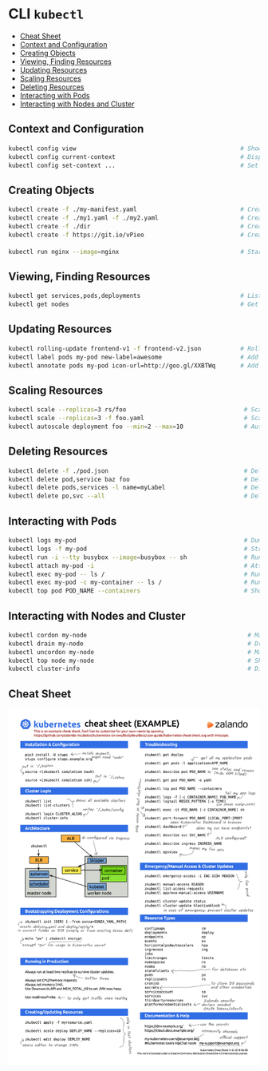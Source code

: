 # CLI `kubectl`

- [Cheat Sheet](#cheat-sheet)
- [Context and Configuration](#context-and-configuration)
- [Creating Objects](#creating-objects)
- [Viewing, Finding Resources](#viewing-finding-resources)
- [Updating Resources](#updating-resources)
- [Scaling Resources](#scaling-resources)
- [Deleting Resources](#deleting-resources)
- [Interacting with Pods](#interacting-with-pods)
- [Interacting with Nodes and Cluster](#interacting-with-nodes-and-cluster)

## Context and Configuration

```bash
kubectl config view                                              # Show merged kubeconfig settings
kubectl config current-context                                   # Display the current-context
kubectl config set-context ...                                   # Set a context utilizing a specific username and namespace
```

## Creating Objects

```bash
kubectl create -f ./my-manifest.yaml                             # Create resource(s)
kubectl create -f ./my1.yaml -f ./my2.yaml                       # Create from multiple files
kubectl create -f ./dir                                          # Create resource(s) in all manifest files in dir
kubectl create -f https://git.io/vPieo                           # Create resource(s) from url

kubectl run nginx --image=nginx                                  # Start a single instance of nginx
```

## Viewing, Finding Resources

```bash
kubectl get services,pods,deployments                            # List all services, pods, deployments in the namespace
kubectl get nodes                                                # Get nodes
```

## Updating Resources

```bash
kubectl rolling-update frontend-v1 -f frontend-v2.json           # Rolling update pods of frontend-v1
kubectl label pods my-pod new-label=awesome                      # Add a Label
kubectl annotate pods my-pod icon-url=http://goo.gl/XXBTWq       # Add an annotation
```

## Scaling Resources

```bash
kubectl scale --replicas=3 rs/foo                                 # Scale a replicaset named 'foo' to 3
kubectl scale --replicas=3 -f foo.yaml                            # Scale a resource specified in "foo.yaml" to 3
kubectl autoscale deployment foo --min=2 --max=10                 # Auto scale a deployment "foo"
```

## Deleting Resources

```bash
kubectl delete -f ./pod.json                                      # Delete a pod using the type and name specified in pod.json
kubectl delete pod,service baz foo                                # Delete pods and services with same names "baz" and "foo"
kubectl delete pods,services -l name=myLabel                      # Delete pods and services with label name=myLabel
kubectl delete po,svc --all                                       # Delete all pods and services, including uninitialized ones
```

## Interacting with Pods

```bash
kubectl logs my-pod                                               # Dump pod logs (stdout)
kubectl logs -f my-pod                                            # Stream pod logs (stdout)
kubectl run -i --tty busybox --image=busybox -- sh                # Run pod as interactive shell
kubectl attach my-pod -i                                          # Attach to Running Container
kubectl exec my-pod -- ls /                                       # Run command in existing pod (1 container case)
kubectl exec my-pod -c my-container -- ls /                       # Run command in existing pod (multi-container case)
kubectl top pod POD_NAME --containers                             # Show metrics for a given pod and its containers
```

## Interacting with Nodes and Cluster

```bash
kubectl cordon my-node                                             # Mark my-node as unschedulable
kubectl drain my-node                                              # Drain my-node in preparation for maintenance
kubectl uncordon my-node                                           # Mark my-node as schedulable
kubectl top node my-node                                           # Show metrics for a given node
kubectl cluster-info                                               # Display addresses of the master and services
```

## Cheat Sheet

![Cheat Sheet](kubernetes-cheat-sheet.png)
